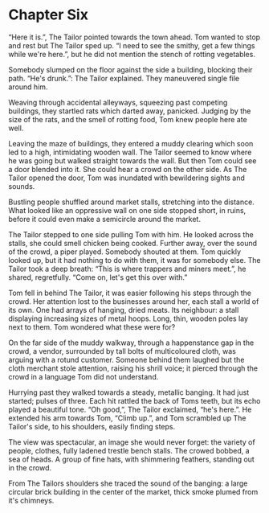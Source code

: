 # Chapter Six

“Here it is.”, The Tailor pointed towards the town ahead. Tom wanted to stop and rest but The Tailor sped up. “I need to see the smithy, get a few things while we're here.”, but he did not mention the stench of rotting vegetables.

Somebody slumped on the floor against the side a building, blocking their path. “He's drunk.”: The Tailor explained. They maneuvered single file around him.

Weaving through accidental alleyways, squeezing past competing buildings, they startled rats which darted away, panicked. Judging by the size of the rats, and the smell of rotting food, Tom knew people here ate well.

Leaving the maze of buildings, they entered a muddy clearing which soon led to a high, intimidating wooden wall. The Tailor seemed to know where he was going but walked straight towards the wall. But then Tom could see a door blended into it. She could hear a crowd on the other side. As The Tailor opened the door, Tom was inundated with bewildering sights and sounds.

Bustling people shuffled around market stalls, stretching into the distance. What looked like an oppressive wall on one side stopped short, in ruins, before it could even make a semicircle around the market.

The Tailor stepped to one side pulling Tom with him. He looked across the stalls, she could smell chicken being cooked. Further away, over the sound of the crowd, a piper played. Somebody shouted at them. Tom quickly looked up, but it had nothing to do with them, it was for somebody else. The Tailor took a deep breath: “This is where trappers and miners meet.”, he shared, regretfully. “Come on, let's get this over with.”

Tom fell in behind The Tailor, it was easier following his steps through the crowd. Her attention lost to the businesses around her, each stall a world of its own. One had arrays of hanging, dried meats. Its neighbour: a stall displaying increasing sizes of metal hoops. Long, thin, wooden poles lay next to them. Tom wondered what these were for?

On the far side of the muddy walkway, through a happenstance gap in the crowd, a vendor, surrounded by tall bolts of multicoloured cloth, was arguing with a rotund customer. Someone behind them laughed but the cloth merchant stole attention, raising his shrill voice; it pierced through the crowd in a language Tom did not understand.

Hurrying past they walked towards a steady, metallic banging. It had just started; pulses of three. Each hit rattled the back of Toms teeth, but its echo played a beautiful tone. “Oh good,”, The Tailor exclaimed, “he's here.”. He extended his arm towards Tom, “Climb up.”, and Tom scrambled up The Tailor's side, to his shoulders, easily finding steps. 

The view was spectacular, an image she would never forget: the variety of people, clothes, fully ladened trestle bench stalls. The crowed bobbed, a sea of heads. A group of fine hats, with shimmering feathers, standing out in the crowd.

From The Tailors shoulders she traced the sound of the banging: a large circular brick building in the center of the market, thick smoke plumed from it's chimneys.
